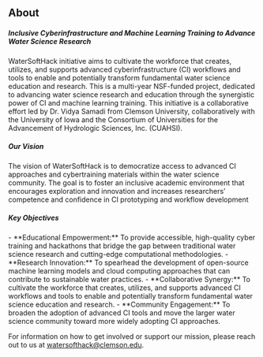 ## About 

<h5>Inclusive Cyberinfrastructure and Machine Learning Training to Advance Water Science Research </h5>

WaterSoftHack initiative aims to cultivate the workforce that creates, utilizes, and supports advanced cyberinfrastructure (CI) workflows and tools to enable and potentially transform fundamental water science education and research. This is a multi-year NSF-funded project, dedicated to advancing water science research and education through the synergistic power of CI and machine learning training. This initiative is a collaborative effort led by Dr. Vidya Samadi from Clemson University, collaboratively with the University of Iowa and the Consortium of Universities for the Advancement of Hydrologic Sciences, Inc. (CUAHSI).
<h5> Our Vision</h5>
The vision of WaterSoftHack is to democratize access to advanced CI approaches and cybertraining materials within the water science community. The goal is to foster an inclusive academic environment that encourages exploration and innovation and increases researchers’ competence and confidence in CI prototyping and workflow development
<h5> Key Objectives</h5>
- **Educational Empowerment:** To provide accessible, high-quality cyber training and hackathons that bridge the gap between traditional water science research and cutting-edge computational methodologies.
- **Research Innovation:** To spearhead the development of open-source machine learning models and cloud computing approaches that can contribute to sustainable water practices.
- **Collaborative Synergy:** To cultivate the workforce that creates, utilizes, and supports advanced CI workflows and tools to enable and potentially transform fundamental water science education and research.
- **Community Engagement:** To broaden the adoption of advanced CI tools and move the larger water science community toward more widely adopting CI approaches.

For information on how to get involved or support our mission, please reach out to us at [watersofthack@clemson.edu](mailto:watersofthack@clemson.edu).
